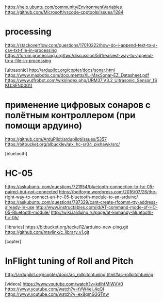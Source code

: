 https://help.ubuntu.com/community/EnvironmentVariables
https://github.com/Microsoft/vscode-cpptools/issues/1284

# processing
https://stackoverflow.com/questions/17010222/how-do-i-append-text-to-a-csv-txt-file-in-processing
https://forum.processing.org/two/discussion/561/easiest-way-to-append-to-a-file-in-processing

[ultrasonic]
http://ardupilot.org/copter/docs/sonar.html
https://www.maxbotix.com/documents/XL-MaxSonar-EZ_Datasheet.pdf
https://www.dfrobot.com/wiki/index.php/URM37_V3.2_Ultrasonic_Sensor_(SKU:SEN0001)

# применение цифровых сонаров с полётным контроллером (при помощи ардуино)
https://github.com/ArduPilot/ardupilot/issues/5357
https://bitbucket.org/albuckley/alx_hc-sr04_pixhawk/src/

[bluetooth]
# HC-05
https://askubuntu.com/questions/721954/bluetooth-connection-to-hc-05-paired-but-not-connected
https://botforge.wordpress.com/2016/07/26/the-right-way-to-connect-an-hc-05-bluetooth-module-to-an-arduino/
https://askubuntu.com/questions/787329/cant-create-rfcomm-tty-address-already-in-use
http://www.instructables.com/id/AT-command-mode-of-HC-05-Bluetooth-module/
http://wiki.iarduino.ru/page/at-komandy-bluetooth-hc-05/

[libraries]
https://bitbucket.org/teckel12/arduino-new-ping.git
https://github.com/mavlink/c_library_v1.git

[copter]
# InFlight tuning of Roll and Pitch
http://ardupilot.org/copter/docs/ac_rollpitchtuning.html#ac-rollpitchtuning

[videos]
https://www.youtube.com/watch?v=kdlhfMiWVV0
https://www.youtube.com/watch?v=tVW4eI_4qQI
https://www.youtube.com/watch?v=ex8qmG3GTnw

